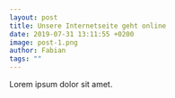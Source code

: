 ```yaml
---
layout: post
title: Unsere Internetseite geht online
date: 2019-07-31 13:11:55 +0200
image: post-1.png
author: Fabian
tags: ""
---
```


Lorem ipsum dolor sit amet.
